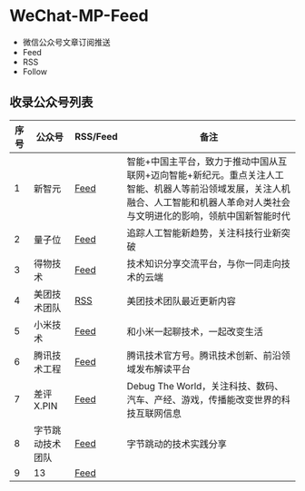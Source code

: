 # WeChat-MP-Feed

- 微信公众号文章订阅推送
- Feed
- RSS
- Follow

## 收录公众号列表

| 序号  | 公众号 | RSS/Feed | 备注 |
|-----|-----|------|----|
| 1   | 新智元   | [Feed](https://app.follow.is/share/feeds/60901577013168128)    | 智能+中国主平台，致力于推动中国从互联网+迈向智能+新纪元。重点关注人工智能、机器人等前沿领域发展，关注人机融合、人工智能和机器人革命对人类社会与文明进化的影响，领航中国新智能时代  |
| 2   | 量子位   | [Feed](https://app.follow.is/share/feeds/58864180026527744)    | 追踪人工智能新趋势，关注科技行业新突破  |
| 3   | 得物技术    |  [Feed](https://wechat2rss.xlab.app/feed/f3a42bd249ec6e8834ae761d8d0f85a949950944.xml)    | 技术知识分享交流平台，与你一同走向技术的云端 |
| 4   | 美团技术团队    |   [RSS](https://app.follow.is/share/feeds/41147805276726276)   | 美团技术团队最近更新内容 |
| 5   | 小米技术    |  [Feed](https://app.follow.is/share/feeds/75688861161446405)    |  和小米一起聊技术，一起改变生活 |
| 6   | 腾讯技术工程    | [Feed](https://app.follow.is/share/feeds/77916542074593284)     |  腾讯技术官方号。腾讯技术创新、前沿领域发布解读平台  |
| 7   | 差评X.PIN    |  [Feed](https://app.follow.is/share/feeds/73978239991470080)    | Debug The World，关注科技、数码、汽车、产经、游戏，传播能改变世界的科技互联网信息 |
| 8   | 字节跳动技术团队 | [Feed](https://app.follow.is/share/feeds/56283443638403072)   | 字节跳动的技术实践分享 |
| 9   | 13    |   [Feed](#)    |    |
